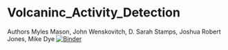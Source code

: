 # Volcaninc_Activity_Detection
Authors 
Myles Mason, John Wenskovitch, D. Sarah Stamps, Joshua Robert Jones, Mike Dye
[![Binder](https://mybinder.org/badge_logo.svg)](https://mybinder.org/v2/gh/mylesm19/Volcaninc_Activity_Detection/HEAD)


